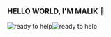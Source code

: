 ### HELLO WORLD, I'M MALIK 👋

<div style="display: flex; align-items: center;">
  <img src="https://github.com/0bvim/42-project-badges/blob/main/badges/libftm.png" alt="ready to help"/>
  <img src="https://github.com/0bvim/42-project-badges/blob/main/badges/libftm.png" alt="ready to help"/>
</div>
